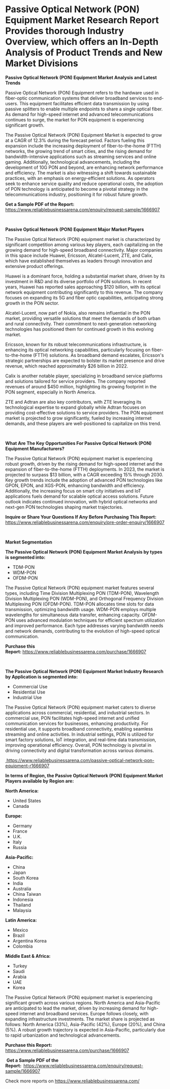 <p><h1>Passive Optical Network (PON) Equipment Market Research Report Provides thorough Industry Overview, which offers an In-Depth Analysis of Product Trends and New Market Divisions</h1></p><p><strong>Passive Optical Network (PON) Equipment Market Analysis and Latest Trends</strong></p>
<p><p>Passive Optical Network (PON) Equipment refers to the hardware used in fiber-optic communication systems that deliver broadband services to end-users. This equipment facilitates efficient data transmission by using passive splitters to enable multiple endpoints to share a single optical fiber. As demand for high-speed internet and advanced telecommunications continues to surge, the market for PON equipment is experiencing significant growth. </p><p>The Passive Optical Network (PON) Equipment Market is expected to grow at a CAGR of 12.3% during the forecast period. Factors fueling this expansion include the increasing deployment of fiber-to-the-home (FTTH) networks, the growing trend of smart cities, and the rising demand for bandwidth-intensive applications such as streaming services and online gaming. Additionally, technological advancements, including the development of 10G PON and beyond, are enhancing network performance and efficiency. The market is also witnessing a shift towards sustainable practices, with an emphasis on energy-efficient solutions. As operators seek to enhance service quality and reduce operational costs, the adoption of PON technology is anticipated to become a pivotal strategy in the telecommunications industry, positioning it for robust future growth.</p></p>
<p><strong>Get a Sample PDF of the Report:&nbsp;</strong> <a href="https://www.reliablebusinessarena.com/enquiry/request-sample/1666907?utm_campaign=2185&utm_medium=2&utm_source=Github&utm_content=ia&utm_term=08042025&utm_id=passive-optical-network-pon-equipment">https://www.reliablebusinessarena.com/enquiry/request-sample/1666907</a></p>
<p>&nbsp;</p>
<p><strong>Passive Optical Network (PON) Equipment Major Market Players</strong></p>
<p><p>The Passive Optical Network (PON) equipment market is characterized by significant competition among various key players, each capitalizing on the growing demand for high-speed broadband connectivity. Major companies in this space include Huawei, Ericsson, Alcatel-Lucent, ZTE, and Calix, which have established themselves as leaders through innovation and extensive product offerings.</p><p>Huawei is a dominant force, holding a substantial market share, driven by its investment in R&D and its diverse portfolio of PON solutions. In recent years, Huawei has reported sales approaching $120 billion, with its optical network equipment contributing significantly to this revenue. The company focuses on expanding its 5G and fiber optic capabilities, anticipating strong growth in the PON sector.</p><p>Alcatel-Lucent, now part of Nokia, also remains influential in the PON market, providing versatile solutions that meet the demands of both urban and rural connectivity. Their commitment to next-generation networking technologies has positioned them for continued growth in this evolving market.</p><p>Ericsson, known for its robust telecommunications infrastructure, is enhancing its optical networking capabilities, particularly focusing on fiber-to-the-home (FTTH) solutions. As broadband demand escalates, Ericsson's strategic partnerships are expected to bolster its market presence and drive revenue, which reached approximately $26 billion in 2022.</p><p>Calix is another notable player, specializing in broadband service platforms and solutions tailored for service providers. The company reported revenues of around $450 million, highlighting its growing footprint in the PON segment, especially in North America.</p><p>ZTE and Adtran are also key contributors, with ZTE leveraging its technological expertise to expand globally while Adtran focuses on providing cost-effective solutions to service providers. The PON equipment market is projected to grow significantly, fueled by increasing internet demands, and these players are well-positioned to capitalize on this trend.</p></p>
<p>&nbsp;</p>
<p><strong>What Are The Key Opportunities For Passive Optical Network (PON) Equipment Manufacturers?</strong></p>
<p><p>The Passive Optical Network (PON) equipment market is experiencing robust growth, driven by the rising demand for high-speed internet and the expansion of fiber-to-the-home (FTTH) deployments. In 2023, the market is projected to surpass $13 billion, with a CAGR exceeding 15% through 2030. Key growth trends include the adoption of advanced PON technologies like GPON, EPON, and XGS-PON, enhancing bandwidth and efficiency. Additionally, the increasing focus on smart city initiatives and IoT applications fuels demand for scalable optical access solutions. Future outlook indicates continued innovation, with hybrid optical networks and next-gen PON technologies shaping market trajectories.</p></p>
<p><strong>Inquire or Share Your Questions If Any Before Purchasing This Report:</strong> <a href="https://www.reliablebusinessarena.com/enquiry/pre-order-enquiry/1666907?utm_campaign=2185&utm_medium=2&utm_source=Github&utm_content=ia&utm_term=08042025&utm_id=passive-optical-network-pon-equipment">https://www.reliablebusinessarena.com/enquiry/pre-order-enquiry/1666907</a></p>
<p>&nbsp;</p>
<p><strong>Market Segmentation</strong></p>
<p><strong>The Passive Optical Network (PON) Equipment Market Analysis by types is segmented into:</strong></p>
<p><ul><li>TDM-PON</li><li>WDM-PON</li><li>OFDM-PON</li></ul></p>
<p><p>The Passive Optical Network (PON) equipment market features several types, including Time Division Multiplexing PON (TDM-PON), Wavelength Division Multiplexing PON (WDM-PON), and Orthogonal Frequency Division Multiplexing PON (OFDM-PON). TDM-PON allocates time slots for data transmission, optimizing bandwidth usage. WDM-PON employs multiple wavelengths for simultaneous data transfer, enhancing capacity. OFDM-PON uses advanced modulation techniques for efficient spectrum utilization and improved performance. Each type addresses varying bandwidth needs and network demands, contributing to the evolution of high-speed optical communication.</p></p>
<p><strong>Purchase this Report:&nbsp;</strong><a href="https://www.reliablebusinessarena.com/purchase/1666907?utm_campaign=2185&utm_medium=2&utm_source=Github&utm_content=ia&utm_term=08042025&utm_id=passive-optical-network-pon-equipment">https://www.reliablebusinessarena.com/purchase/1666907</a></p>
<p>&nbsp;</p>
<p><strong>The Passive Optical Network (PON) Equipment Market Industry Research by Application is segmented into:</strong></p>
<p><ul><li>Commercial Use</li><li>Residential Use</li><li>Industrial Use</li></ul></p>
<p><p>The Passive Optical Network (PON) equipment market caters to diverse applications across commercial, residential, and industrial sectors. In commercial use, PON facilitates high-speed internet and unified communication services for businesses, enhancing productivity. For residential use, it supports broadband connectivity, enabling seamless streaming and online activities. In industrial settings, PON is utilized for smart factory solutions, IoT integration, and real-time data transmission, improving operational efficiency. Overall, PON technology is pivotal in driving connectivity and digital transformation across various domains.</p></p>
<p><a href="https://www.reliablebusinessarena.com/passive-optical-network-pon-equipment-r1666907?utm_campaign=2185&utm_medium=2&utm_source=Github&utm_content=ia&utm_term=08042025&utm_id=passive-optical-network-pon-equipment">&nbsp;https://www.reliablebusinessarena.com/passive-optical-network-pon-equipment-r1666907</a></p>
<p><strong>In terms of Region, the Passive Optical Network (PON) Equipment Market Players available by Region are:</strong></p>
<p>
    <p> <strong> North America: </strong>
        <ul>
            <li>United States</li>
            <li>Canada</li>
        </ul>
        </p> 
    <p> <strong> Europe: </strong>
        <ul>
            <li>Germany</li>
            <li>France</li>
            <li>U.K.</li>
            <li>Italy</li>
            <li>Russia</li>
        </ul>
        </p> 
    <p> <strong> Asia-Pacific: </strong>
        <ul>
            <li>China</li>
            <li>Japan</li>
            <li>South Korea</li>
            <li>India</li>
            <li>Australia</li>
            <li>China Taiwan</li>
            <li>Indonesia</li>
            <li>Thailand</li>
            <li>Malaysia</li>
        </ul>
        </p> 
    <p> <strong> Latin America: </strong>
        <ul>
            <li>Mexico</li>
            <li>Brazil</li>
            <li>Argentina Korea</li>
            <li>Colombia</li>
        </ul>
        </p> 
    <p> <strong> Middle East & Africa: </strong>
        <ul>
            <li>Turkey</li>
            <li>Saudi</li>
            <li>Arabia</li>
            <li>UAE</li>
            <li>Korea</li>
        </ul>
    </p>
    </p>
<p><p>The Passive Optical Network (PON) equipment market is experiencing significant growth across various regions. North America and Asia-Pacific are anticipated to lead the market, driven by increasing demand for high-speed internet and broadband services. Europe follows closely, with expanding infrastructure investments. The market share is projected as follows: North America (33%), Asia-Pacific (42%), Europe (20%), and China (5%). A robust growth trajectory is expected in Asia-Pacific, particularly due to rapid urbanization and technological advancements.</p></p>
<p><strong>Purchase this Report: </strong><a href="https://www.reliablebusinessarena.com/purchase/1666907?utm_campaign=2185&utm_medium=2&utm_source=Github&utm_content=ia&utm_term=08042025&utm_id=passive-optical-network-pon-equipment">https://www.reliablebusinessarena.com/purchase/1666907</a></p>
<p>&nbsp;<strong>Get a Sample PDF of the Report:&nbsp;&nbsp;</strong><a href="https://www.reliablebusinessarena.com/enquiry/request-sample/1666907?utm_campaign=2185&utm_medium=2&utm_source=Github&utm_content=ia&utm_term=08042025&utm_id=passive-optical-network-pon-equipment">https://www.reliablebusinessarena.com/enquiry/request-sample/1666907</a></p>
<p><strong></strong></p>
<p>Check more reports on <a href="https://www.reliablebusinessarena.com/?utm_campaign=2185&utm_medium=2&utm_source=Github&utm_content=ia&utm_term=08042025&utm_id=passive-optical-network-pon-equipment">https://www.reliablebusinessarena.com/</a></p>